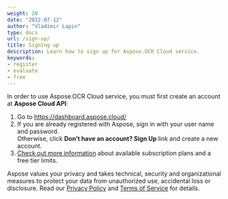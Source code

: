 ```yaml
---
weight: 20
date: "2022-07-12"
author: "Vladimir Lapin"
type: docs
url: /sign-up/
title: Signing up
description: Learn how to sign up for Aspose.OCR Cloud service.
keywords:
- register
- evaluate
- free
---
```


In order to use Aspose.OCR Cloud service, you must first create an account at **Aspose Cloud API**:

1. Go to https://dashboard.aspose.cloud/
2. If you are already registered with Aspose, sign in with your user name and password.  
   Otherwise, click **Don’t have an account? Sign Up** link and create a new account.
3. [Check out more information](/ocr/subscription/) about available subscription plans and a free tier limits.

Aspose values your privacy and takes technical, security and organizational measures to protect your data from unauthorized use, accidental loss or disclosure. Read our [Privacy Policy](https://about.aspose.cloud/legal/privacy-policy) and [Terms of Service](https://about.aspose.cloud/legal/tos) for details.

